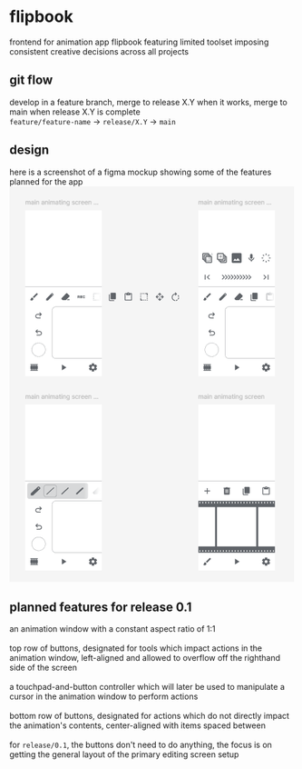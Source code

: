 # flipbook
frontend for animation app flipbook featuring limited toolset imposing consistent creative decisions across all projects

## git flow
develop in a feature branch, merge to release X.Y when it works, merge to main when release X.Y is complete
<br>
<code>feature/feature-name</code> -> <code>release/X.Y</code> -> <code>main</code>

## design
here is a screenshot of a figma mockup showing some of the features planned for the app
<img src="design/mockup.png">

## planned features for release 0.1
an animation window with a constant aspect ratio of 1:1
<br><br>
top row of buttons, designated for tools which impact actions in the animation window, left-aligned and allowed to overflow off the righthand side of the screen
<br><br>
a touchpad-and-button controller which will later be used to manipulate a cursor in the animation window to perform actions
<br><br>
bottom row of buttons, designated for actions which do not directly impact the animation's contents, center-aligned with items spaced between
<br><br>
for <code>release/0.1</code>, the buttons don't need to do anything, the focus is on getting the general layout of the primary editing screen setup
